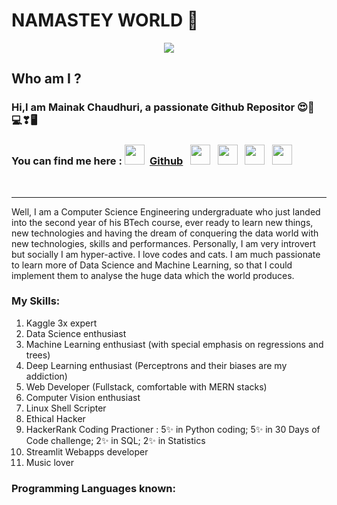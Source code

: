 # NAMASTEY WORLD 🙏
<center><img src="https://media3.giphy.com/media/SbKNFpFZEumGTkgPgA/source.gif"></center>
 
## Who am I ?
<h3> Hi,I am Mainak Chaudhuri, a passionate Github Repositor 😍💖💻❣🖥</h3>
<h3> You can find me here : 
<span><img height="32" width="32" src="https://cdn.jsdelivr.net/npm/simple-icons@latest/icons/github.svg" /><a href="http://www.github.com" title="Github"><i style="margin-right: 0.5em; color: #EEEEEE;" class="icon-home icon-4x"></i>Github</a>&nbsp&nbsp&nbsp<img height="32" width="32" src="https://unpkg.com/simple-icons@latest/icons/linkedin.svg" />&nbsp&nbsp&nbsp<img height="32" width="32" src="https://unpkg.com/simple-icons@latest/icons/kaggle.svg" />&nbsp&nbsp&nbsp<img height="32" width="32" src="https://unpkg.com/simple-icons@latest/icons/hackerrank.svg" />&nbsp&nbsp&nbsp<img height="32" width="32" src="https://unpkg.com/simple-icons@latest/icons/gmail.svg" /></span></h3>

<br>
<hr>
Well, I am a Computer Science Engineering undergraduate who just landed into the second year of his BTech course, ever ready to learn new things, new technologies and having the dream of conquering the data world with new technologies, skills and performances. Personally, I am very introvert but socially I am hyper-active. I love codes and cats. I am much passionate to learn more of Data Science and Machine Learning, so that I could implement them to analyse the huge data which the world produces.
<br>

### My Skills:
<ol>
  <li>Kaggle 3x expert</li>
  <li>Data Science enthusiast</li>
  <li>Machine Learning enthusiast (with special emphasis on regressions and trees)</li>
  <li>Deep Learning enthusiast (Perceptrons and their biases are my addiction)</li>
  <li>Web Developer (Fullstack, comfortable with MERN stacks)</li>
  <li>Computer Vision enthusiast</li>
  <li>Linux Shell Scripter</li>
  <li>Ethical Hacker</li>
  <li>HackerRank Coding Practioner : 5✨ in Python coding; 5✨ in 30 Days of Code challenge; 2✨ in SQL; 2✨ in Statistics </li>
  <li>Streamlit Webapps developer</li>
  <li>Music lover</li>
  </ol>
    
### Programming Languages known:

  
  
  
[1]: http://www.github.com/MainakRepositor
[2]: https://www.linkedin.com/in/mainak-chaudhuri-127898176/
